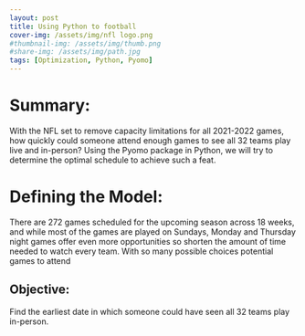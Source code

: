 ```yaml
---
layout: post
title: Using Python to football
cover-img: /assets/img/nfl logo.png
#thumbnail-img: /assets/img/thumb.png
#share-img: /assets/img/path.jpg
tags: [Optimization, Python, Pyomo]
---
```


# Summary:
With the NFL set to remove capacity limitations for all 2021-2022 games, how quickly could someone attend enough games to see all 32 teams play live and in-person? Using the Pyomo package in Python, we will try to determine the optimal schedule to achieve such a feat.

# Defining the Model:
There are 272 games scheduled for the upcoming season across 18 weeks, and while most of the games are played on Sundays, Monday and Thursday night games offer even more opportunities so shorten the amount of time needed to watch every team. With so many possible choices potential games to attend 

## Objective: 
Find the earliest date in which someone could have seen all 32 teams play in-person. 


